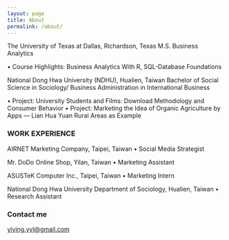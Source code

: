 ```yaml
---
layout: page
title: About
permalink: /about/
---
```


The University of Texas at Dallas, Richardson, Texas<blank>
M.S. Business Analytics

• Course Highlights: Business Analytics With R, SQL-Database Foundations

National Dong Hwa University (NDHU), Hualien, Taiwan
Bachelor of Social Science in Sociology/ Business Administration in International Business

• Project: University Students and Films: Download Methodology and Consumer Behavior
• Project: Marketing the Idea of Organic Agriculture by Apps — Lian Hua Yuan Rural Areas as Example

### WORK EXPERIENCE

AIRNET Marketing Company, Taipei, Taiwan 
• Social Media Strategist

Mr. DoDo Online Shop, Yilan, Taiwan
• Marketing Assistant

ASUSTeK Computer Inc., Taipei, Taiwan
• Marketing Intern

National Dong Hwa University Department of Sociology, Hualien, Taiwan
• Research Assistant

### Contact me

[yiying.yyl@gmail.com](mailto:email@domain.com)
